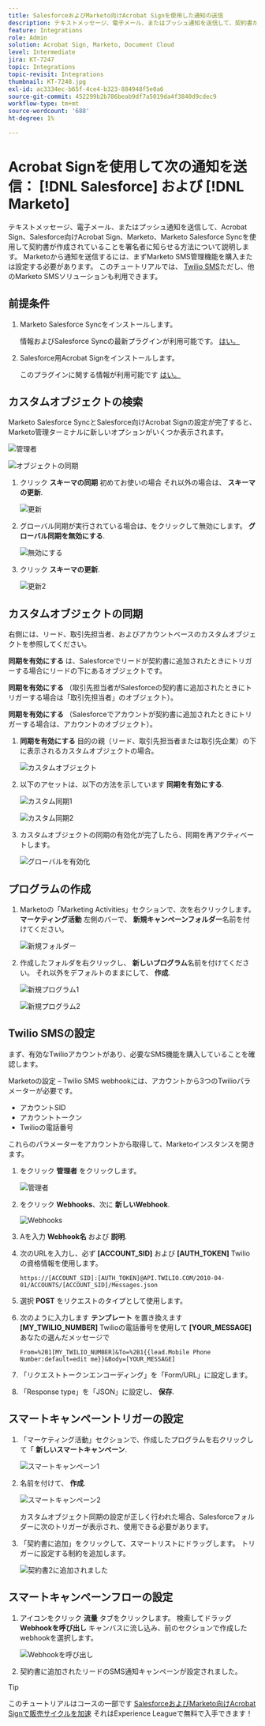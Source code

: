 ```yaml
---
title: SalesforceおよびMarketo向けAcrobat Signを使用した通知の送信
description: テキストメッセージ、電子メール、またはプッシュ通知を送信して、契約書が処理中であることを署名者に知らせる方法について説明します。
feature: Integrations
role: Admin
solution: Acrobat Sign, Marketo, Document Cloud
level: Intermediate
jira: KT-7247
topic: Integrations
topic-revisit: Integrations
thumbnail: KT-7248.jpg
exl-id: ac3334ec-b65f-4ce4-b323-884948f5e0a6
source-git-commit: 452299b2b786beab9df7a5019da4f3840d9cdec9
workflow-type: tm+mt
source-wordcount: '688'
ht-degree: 1%

---
```


# Acrobat Signを使用して次の通知を送信： [!DNL Salesforce] および [!DNL Marketo]

テキストメッセージ、電子メール、またはプッシュ通知を送信して、Acrobat Sign、Salesforce向けAcrobat Sign、Marketo、Marketo Salesforce Syncを使用して契約書が作成されていることを署名者に知らせる方法について説明します。 Marketoから通知を送信するには、まずMarketo SMS管理機能を購入または設定する必要があります。 このチュートリアルでは、 [Twilio SMS](https://launchpoint.marketo.com/twilio/twilio-sms-for-marketo/)ただし、他のMarketo SMSソリューションも利用できます。

## 前提条件

1. Marketo Salesforce Syncをインストールします。

   情報およびSalesforce Syncの最新プラグインが利用可能です。 [はい。](https://experienceleague.adobe.com/docs/marketo/using/product-docs/crm-sync/salesforce-sync/understanding-the-salesforce-sync.html)

1. Salesforce用Acrobat Signをインストールします。

   このプラグインに関する情報が利用可能です [はい。](https://helpx.adobe.com/ca/sign/using/salesforce-integration-installation-guide.html)

## カスタムオブジェクトの検索

Marketo Salesforce SyncとSalesforce向けAcrobat Signの設定が完了すると、Marketo管理ターミナルに新しいオプションがいくつか表示されます。

![管理者](assets/adminTab.png)

![オブジェクトの同期](assets/salesforceAdmin.png)

1. クリック **スキーマの同期** 初めてお使いの場合 それ以外の場合は、 **スキーマの更新**.

   ![更新](assets/refreshSchema1.png)

1. グローバル同期が実行されている場合は、をクリックして無効にします。 **グローバル同期を無効にする**.

   ![無効にする](assets/disableGlobal.png)

1. クリック **スキーマの更新**.

   ![更新2](assets/refreshSchema2.png)

## カスタムオブジェクトの同期

右側には、リード、取引先担当者、およびアカウントベースのカスタムオブジェクトを参照してください。

**同期を有効にする** は、Salesforceでリードが契約書に追加されたときにトリガーする場合にリードの下にあるオブジェクトです。

**同期を有効にする** （取引先担当者がSalesforceの契約書に追加されたときにトリガーする場合は「取引先担当者」のオブジェクト）。

**同期を有効にする** （Salesforceでアカウントが契約書に追加されたときにトリガーする場合は、アカウントのオブジェクト）。

1. **同期を有効にする** 目的の親（リード、取引先担当者または取引先企業）の下に表示されるカスタムオブジェクトの場合。

   ![カスタムオブジェクト](assets/customObjects.png)

1. 以下のアセットは、以下の方法を示しています **同期を有効にする**.

   ![カスタム同期1](assets/customObjectSync1.png)

   ![カスタム同期2](assets/customObjectSync2.png)

1. カスタムオブジェクトの同期の有効化が完了したら、同期を再アクティベートします。

   ![グローバルを有効化](assets/enableGlobal.png)

## プログラムの作成

1. Marketoの「Marketing Activities」セクションで、次を右クリックします。 **マーケティング活動** 左側のバーで、 **新規キャンペーンフォルダー**&#x200B;名前を付けてください。

   ![新規フォルダー](assets/newFolder.png)

1. 作成したフォルダを右クリックし、 **新しいプログラム**&#x200B;名前を付けてください。 それ以外をデフォルトのままにして、 **作成**.

   ![新規プログラム1](assets/newProgram1.png)

   ![新規プログラム2](assets/newProgram2.png)

## Twilio SMSの設定

まず、有効なTwilioアカウントがあり、必要なSMS機能を購入していることを確認します。

Marketoの設定 – Twilio SMS webhookには、アカウントから3つのTwilioパラメーターが必要です。

- アカウントSID
- アカウントトークン
- Twilioの電話番号

これらのパラメーターをアカウントから取得して、Marketoインスタンスを開きます。

1. をクリック **管理者** をクリックします。

   ![管理者](assets/adminTab.png)

1. をクリック **Webhooks**、次に **新しいWebhook**.

   ![Webhooks](assets/webhooks.png)

1. Aを入力 **Webhook名** および **説明**.

1. 次のURLを入力し、必ず **[ACCOUNT_SID]** および **[AUTH_TOKEN]** Twilioの資格情報を使用します。

   ```
   https://[ACCOUNT_SID]:[AUTH_TOKEN]@API.TWILIO.COM/2010-04-01/ACCOUNTS/[ACCOUNT_SID]/Messages.json
   ```

1. 選択 **POST** をリクエストのタイプとして使用します。

1. 次のように入力します **テンプレート** を置き換えます **[MY_TWILIO_NUMBER]** Twilioの電話番号を使用して **[YOUR_MESSAGE]** あなたの選んだメッセージで

   ```
   From=%2B1[MY_TWILIO_NUMBER]&To=%2B1{{lead.Mobile Phone Number:default=edit me}}&Body=[YOUR_MESSAGE]
   ```

1. 「リクエストトークンエンコーディング」を「Form/URL」に設定します。

1. 「Response type」を「JSON」に設定し、 **保存**.

## スマートキャンペーントリガーの設定

1. 「マーケティング活動」セクションで、作成したプログラムを右クリックして「 **新しいスマートキャンペーン**.

   ![スマートキャンペーン1](assets/smartCampaign1.png)

1. 名前を付けて、 **作成**.

   ![スマートキャンペーン2](assets/smartCampaign3.png)

   カスタムオブジェクト同期の設定が正しく行われた場合、Salesforceフォルダーに次のトリガーが表示され、使用できる必要があります。

1. 「契約書に追加」をクリックして、スマートリストにドラッグします。 トリガーに設定する制約を追加します。

   ![契約書2に追加されました](assets/addedToAgreement2.png)

## スマートキャンペーンフローの設定

1. アイコンをクリック **流量** タブをクリックします。 検索してドラッグ **Webhookを呼び出し** キャンバスに流し込み、前のセクションで作成したwebhookを選択します。

   ![Webhookを呼び出し](assets/callWebhook.png)

1. 契約書に追加されたリードのSMS通知キャンペーンが設定されました。

>[!TIP]
>
>このチュートリアルはコースの一部です [SalesforceおよびMarketo向けAcrobat Signで販売サイクルを加速](https://experienceleague.adobe.com/?recommended=Sign-U-1-2021.1) それはExperience Leagueで無料で入手できます！